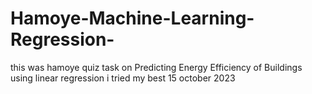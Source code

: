 # Hamoye-Machine-Learning-Regression- 
this was hamoye quiz task on Predicting Energy Efficiency of Buildings using linear regression
i tried my best
15 october 2023
